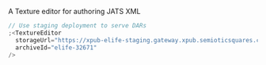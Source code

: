 A Texture editor for authoring JATS XML

```js
// Use staging deployment to serve DARs
;<TextureEditor
  storageUrl="https://xpub-elife-staging.gateway.xpub.semioticsquares.com/api/dar"
  archiveId="elife-32671"
/>
```
